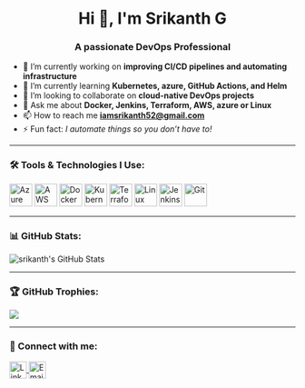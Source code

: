 <h1 align="center">Hi 👋, I'm Srikanth G</h1>
<h3 align="center">A passionate DevOps Professional</h3>

- 🔭 I’m currently working on **improving CI/CD pipelines and automating infrastructure**
- 🌱 I’m currently learning **Kubernetes, azure, GitHub Actions, and Helm**
- 👯 I’m looking to collaborate on **cloud-native DevOps projects**
- 💬 Ask me about **Docker, Jenkins, Terraform, AWS, azure or Linux**
- 📫 How to reach me **iamsrikanth52@gmail.com**
- ⚡ Fun fact: *I automate things so you don’t have to!*

---

### 🛠️ Tools & Technologies I Use:
<p align="left">
  <img src="https://cdn.jsdelivr.net/gh/devicons/devicon/icons/azure/azure-original.svg" width="40" height="40" alt="Azure" />
  <img src="https://cdn.jsdelivr.net/gh/devicons/devicon/icons/amazonwebservices/amazonwebservices-original.svg" width="40" height="40" alt="AWS" />
  <img src="https://cdn.jsdelivr.net/gh/devicons/devicon/icons/docker/docker-original.svg" width="40" height="40" alt="Docker" />
  <img src="https://cdn.jsdelivr.net/gh/devicons/devicon/icons/kubernetes/kubernetes-plain.svg" width="40" height="40" alt="Kubernetes" />
  <img src="https://cdn.jsdelivr.net/gh/devicons/devicon/icons/terraform/terraform-original.svg" width="40" height="40" alt="Terraform" />
  <img src="https://cdn.jsdelivr.net/gh/devicons/devicon/icons/linux/linux-original.svg" width="40" height="40" alt="Linux" />
  <img src="https://cdn.jsdelivr.net/gh/devicons/devicon/icons/jenkins/jenkins-original.svg" width="40" height="40" alt="Jenkins" />
  <img src="https://cdn.jsdelivr.net/gh/devicons/devicon/icons/git/git-original.svg" width="40" height="40" alt="Git" />
</p>

---

### 📊 GitHub Stats:
<p align="left">
  <img src="https://github-readme-stats.vercel.app/api?username=srikanth&show_icons=true&theme=default" alt="srikanth's GitHub Stats" />
</p>

---

### 🏆 GitHub Trophies:
<p align="left">
  <img src="https://github-profile-trophy.vercel.app/?username=srikanth&theme=flat&no-frame=true&column=7"/>
</p>

---

### 🔗 Connect with me:
<p align="left">
  <a href="https://www.linkedin.com/in/srikanth-g-533332372/" target="blank">
    <img align="center" src="https://cdn-icons-png.flaticon.com/512/174/174857.png" alt="LinkedIn" height="30" width="30" />
  </a>
  <a href="mailto:iamsrikanth52@gmail.com" target="blank">
    <img align="center" src="https://cdn-icons-png.flaticon.com/512/561/561127.png" alt="Email" height="30" width="30" />
  </a>
</p>
